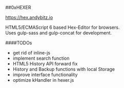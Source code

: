 ##0xHEXER


<a href="https://hex.andybitz.io" target="_blank">https://hex.andybitz.io</a>


HTML5/ECMAScript 6 based Hex-Editor for browsers.<br>
Uses gulp-sass and gulp-concat for development.


####TODOs
* get rid of inline-js
* implement search function
* HTML5 History API forward fix
* History and Backup functions with local Storage
* improve interface functionality
* optimize kHandler in hexer.js